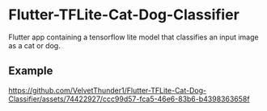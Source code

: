 # Flutter-TFLite-Cat-Dog-Classifier
Flutter app containing a tensorflow lite model that classifies an input image as a cat or dog.

## Example
https://github.com/VelvetThunder1/Flutter-TFLite-Cat-Dog-Classifier/assets/74422927/ccc99d57-fca5-46e6-83b6-b4398363658f

